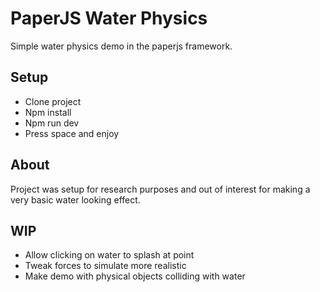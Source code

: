 # PaperJS Water Physics
Simple water physics demo in the paperjs framework.

## Setup
- Clone project
- Npm install
- Npm run dev
- Press space and enjoy

## About
Project was setup for research purposes and out of interest for making a very basic water looking effect.

## WIP
- Allow clicking on water to splash at point
- Tweak forces to simulate more realistic
- Make demo with physical objects colliding with water
